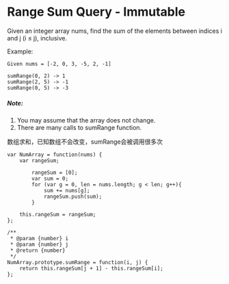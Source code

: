 # Range Sum Query - Immutable
Given an integer array nums, find the sum of the elements between indices i and j (i ≤ j), inclusive.<br>

Example:
```
Given nums = [-2, 0, 3, -5, 2, -1]

sumRange(0, 2) -> 1
sumRange(2, 5) -> -1
sumRange(0, 5) -> -3
```

##### Note:
1. You may assume that the array does not change.
2. There are many calls to sumRange function.
 
数组求和，已知数组不会改变，sumRange会被调用很多次

```
var NumArray = function(nums) {
    var rangeSum;
    
        rangeSum = [0];
        var sum = 0;
        for (var g = 0, len = nums.length; g < len; g++){
            sum += nums[g];
            rangeSum.push(sum);
        }
    
    this.rangeSum = rangeSum;
};

/**
 * @param {number} i
 * @param {number} j
 * @return {number}
 */
NumArray.prototype.sumRange = function(i, j) {
    return this.rangeSum[j + 1] - this.rangeSum[i];
};
```